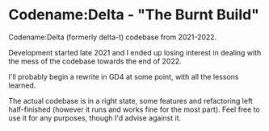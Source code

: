 # Codename:Delta - "The Burnt Build"
Codename:Delta (formerly delta-t) codebase from 2021-2022. 

Development started late 2021 and I ended up losing interest in dealing with the mess of the codebase towards the end of 2022.

I'll probably begin a rewrite in GD4 at some point, with all the lessons learned.

The actual codebase is in a right state, some features and refactoring left half-finished (however it runs and works fine for the most part).
Feel free to use it for any purposes, though I'd advise against it.
